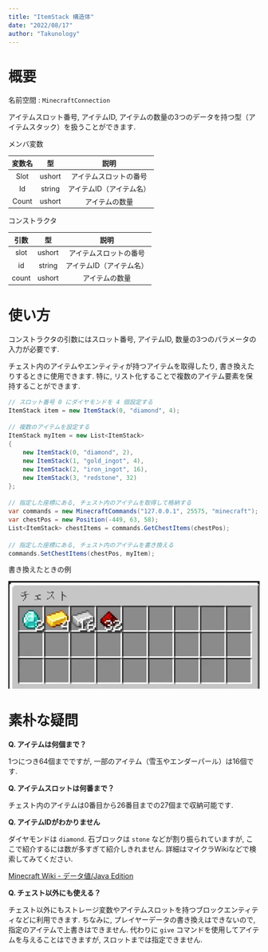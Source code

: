 ```yaml
---
title: "ItemStack 構造体"
date: "2022/08/17"
author: "Takunology"
---
```


# 概要
名前空間 : `MinecraftConnection`

アイテムスロット番号, アイテムID, アイテムの数量の3つのデータを持つ型（アイテムスタック）を扱うことができます.

メンバ変数

| 変数名 | 型 | 説明 |
| :---: | :---: | :---: |
| Slot | ushort | アイテムスロットの番号 |
| Id | string | アイテムID（アイテム名） |
| Count | ushort | アイテムの数量 |

コンストラクタ

|引数|型|説明|
|:---:|:---:|:---:|
|slot|ushort|アイテムスロットの番号|
|id|string|アイテムID（アイテム名）|
|count|ushort|アイテムの数量|

# 使い方
コンストラクタの引数にはスロット番号, アイテムID, 数量の3つのパラメータの入力が必要です. 

チェスト内のアイテムやエンティティが持つアイテムを取得したり, 書き換えたりするときに使用できます. 特に, リスト化することで複数のアイテム要素を保持することができます.

```cs
// スロット番号 0 にダイヤモンドを 4 個設定する
ItemStack item = new ItemStack(0, "diamond", 4);

// 複数のアイテムを設定する
ItemStack myItem = new List<ItemStack>
{
    new ItemStack(0, "diamond", 2),
    new ItemStack(1, "gold_ingot", 4),
    new ItemStack(2, "iron_ingot", 16),
    new ItemStack(3, "redstone", 32)
};

// 指定した座標にある, チェスト内のアイテムを取得して格納する
var commands = new MinecraftCommands("127.0.0.1", 25575, "minecraft");
var chestPos = new Position(-449, 63, 58);
List<ItemStack> chestItems = commands.GetChestItems(chestPos);

// 指定した座標にある, チェスト内のアイテムを書き換える
commands.SetChestItems(chestPos, myItem);
```

書き換えたときの例

![](https://raw.githubusercontent.com/takunology/MinecraftConnection-docs/main/ver2/Struct/media/ItemStack_01.webp)


# 素朴な疑問
**Q. アイテムは何個まで？**

1つにつき64個までですが, 一部のアイテム（雪玉やエンダーパール）は16個です.

**Q. アイテムスロットは何番まで？**

チェスト内のアイテムは0番目から26番目までの27個まで収納可能です.

**Q. アイテムIDがわかりません**

ダイヤモンドは `diamond`. 石ブロックは `stone` などが割り振られていますが, ここで紹介するには数が多すぎて紹介しきれません. 詳細はマイクラWikiなどで検索してみてください. 

[Minecraft Wiki - データ値/Java Edition](https://minecraft.fandom.com/ja/wiki/%E3%83%87%E3%83%BC%E3%82%BF%E5%80%A4/Java_Edition)

**Q. チェスト以外にも使える？**

チェスト以外にもストレージ変数やアイテムスロットを持つブロックエンティティなどに利用できます. ちなみに, プレイヤーデータの書き換えはできないので, 指定のアイテムで上書きはできません. 代わりに `give` コマンドを使用してアイテムを与えることはできますが, スロットまでは指定できません. 